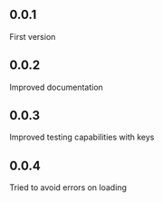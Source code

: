 ## 0.0.1
First version

## 0.0.2
Improved documentation

## 0.0.3
Improved testing capabilities with keys

## 0.0.4
Tried to avoid errors on loading
